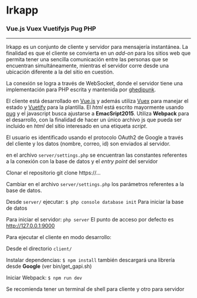 # Irkapp
### Vue.js Vuex Vuetifyjs Pug PHP
----------

Irkapp es un conjunto de cliente y servidor para mensajería instantánea. La finalidad es que el cliente se convierta en un *add-on* para los sitios web que permita tener una sencilla comunicación entre las personas que se encuentran simultáneamente, mientras el servidor corre desde una ubicación diferente a la del sitio en cuestión.

La conexión se logra a través de WebSocket, donde el servidor tiene una implementación para PHP escrita y mantenida por [ghedipunk](https://github.com/ghedipunk/PHP-Websockets/).

El cliente está desarrollado en [Vue.js](https://vuejs.org/) y además utiliza [Vuex](https://github.com/vuejs/vuex) para manejar el estado y [Vuetify](https://vuetifyjs.com/) para la plantilla. El *html* está escrito mayormente usando [pug](https://www.npmjs.com/package/pug) y el javascript busca ajustarse a **EmacSript2015**. Utiliza **Webpack** para el desarrollo, con la finalidad de hacer un único archivo js que pueda ser incluido en *html* del sitio interesado en una etiqueta *script*.

El usuario es identificado usando el protocolo OAuth2 de Google a través del cliente y los datos (nombre, correo, id) son enviados al servidor.

en el archivo `server/settings.php` se encuentran las constantes referentes a la conexión con la base de datos y el *entry point* del servidor

Clonar el repositorio
git clone https://...

Cambiar en el archivo `server/settings.php` los parámetros referentes a la base de datos.

Desde `server/` ejecutar:
`$ php console database init`
Para iniciar la base de datos

Para iniciar el servidor:
`php server`
El punto de acceso por defecto es
http://127.0.0.1:9000

Para ejecutar el cliente en modo desarrollo:

Desde el directorio `client/`

Instalar dependencias:
`$ npm install`
también descargará una librería desde **Google** (ver bin/get_gapi.sh)

Iniciar Webpack:
`$ npm run dev`


Se recomienda tener un terminal de shell para cliente y otro para servidor
